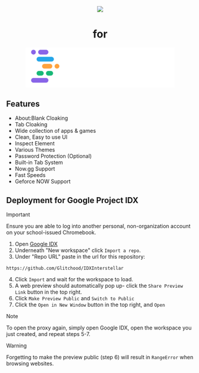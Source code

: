 <div align="center">
    <img src="https://raw.githubusercontent.com/UseInterstellar/Interstellar/main/.github/branding/in.png">
    <h1>for</h1>
    <img src="https://raw.githubusercontent.com/Glitchood/IDXInterstellar/main/.github/branding/Project_IDX_Logo.png" width="400">
</div>

## Features

- About:Blank Cloaking
- Tab Cloaking
- Wide collection of apps & games
- Clean, Easy to use UI
- Inspect Element
- Various Themes
- Password Protection (Optional)
- Built-in Tab System
- Now.gg Support
- Fast Speeds
- Geforce NOW Support

## Deployment for Google Project IDX
> [!IMPORTANT]
> Ensure you are able to log into another personal, non-organization account on your school-issued Chromebook.

1. Open [Google IDX](https://idx.google.com)
2. Underneath "New workspace" click `Import a repo`.
3. Under "Repo URL" paste in the url for this repository: 
```
https://github.com/Glitchood/IDXInterstellar
```
4. Click `Import` and wait for the workspace to load.
5. A web preview should automatically pop up- click the `Share Preview Link` button in the top right.
6. Click `Make Preview Public` and `Switch to Public`
7. Click the `Open in New Window` button in the top right, and `Open`

> [!NOTE]
> To open the proxy again, simply open Google IDX, open the workspace you just created, and repeat steps 5-7.

> [!WARNING]
> Forgetting to make the preview public (step 6) will result in `RangeError` when browsing websites. 


